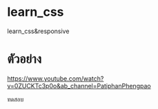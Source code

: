 # learn_css
learn_css&amp;responsive

# ตัวอย่าง
https://www.youtube.com/watch?v=0ZUCKTc3p0o&ab_channel=PatiphanPhengpao


ทดสอบ
